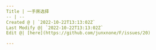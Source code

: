 ```yaml
---
Title | 一手房选择
-- | --
Created @ | `2022-10-22T13:13:02Z`
Last Modify @| `2022-10-22T13:13:02Z`
Edit @| [here](https://github.com/junxnone/F/issues/20)

---
```


